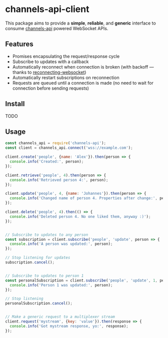 # channels-api-client

This package aims to provide a **simple**, **reliable**, and **generic** interface to consume [channels-api](https://github.com/linuxlewis/channels-api) powered WebSocket APIs.


## Features

 - Promises encapsulating the request/response cycle
 - Subscribe to updates with a callback
 - Automatically reconnect when connection is broken (with backoff — thanks to [reconnecting-websocket](https://github.com/pladaria/reconnecting-websocket))
 - Automatically restart subscriptions on reconnection
 - Requests are queued until a connection is made (no need to wait for connection before sending requests)


## Install

TODO


## Usage

```javascript
const channels_api = require('channels-api');
const client = channels_api.connect('wss://example.com');

client.create('people', {name: 'Alex'}).then(person => {
  console.info('Created:', person);
});

client.retrieve('people', 4).then(person => {
  console.info('Retrieved person 4:', person);
});

client.update('people', 4, {name: 'Johannes'}).then(person => {
  console.info('Changed name of person 4. Properties after change:', person);
});

client.delete('people', 4).then(() => {
  console.info('Deleted person 4. No one liked them, anyway :)');
});


// Subscribe to updates to any person
const subscription = client.subscribe('people', 'update', person => {
  console.info('A person was updated:', person);
});

// Stop listening for updates
subscription.cancel();


// Subscribe to updates to person 1
const personalSubscription = client.subscribe('people', 'update', 1, person => {
  console.info('Person 1 was updated:', person);
});

// Stop listening
personalSubscription.cancel();


// Make a generic request to a multiplexer stream
client.request('mystream', {key: 'value'}).then(response => {
  console.info('Got mystream response, yo:', response);
});
```
